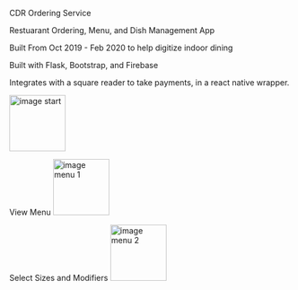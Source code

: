CDR Ordering Service
 
Restuarant Ordering, Menu, and Dish Management App

Built From Oct 2019 - Feb 2020 to help digitize indoor dining

Built with Flask, Bootstrap, and Firebase

Integrates with a square reader to take payments, in a react native wrapper.




<img src="https://github.com/calebjohn24/cdr_ordering_service/blob/master/mdImages/IMG_20200210_130511.jpg" alt="image start" width="100"/>

View Menu
<img src="https://github.com/calebjohn24/cdr_ordering_service/blob/master/mdImages/IMG_20200210_130532.jpg" alt="image menu 1" width="100"/>

Select Sizes and Modifiers
<img src="https://github.com/calebjohn24/cdr_ordering_service/blob/master/mdImages/IMG_20200210_130553.jpg" alt="image menu 2" width="100"/>
